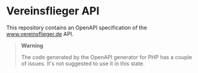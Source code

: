 # Vereinsflieger API

This repository contains an OpenAPI specification of the www.vereinsflieger.de API.

> **Warning**
> 
> The code generated by the OpenAPI generator for PHP has a couple of issues. It's not suggested to use it in this state.
